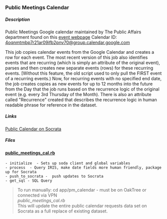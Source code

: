 ### Public Meetings Calendar
##### Description 
Public Meetings Google calendar maintained by The Public Affairs department found on this [event webpage](http://www.raleighnc.gov/home/content/ITechWebServices/Articles/Calendar.html)
Calendar ID: 4oqnmtmbp7r21ar09ifb2pnv70@group.calendar.google.com

This job copies calendar events from the Google Calendar and creates a row for each event. The most recent version of this job also identifies events that are recurring (which is simply an attribute of the original event), parses and then creates new separate events (rows) for these recurring events. [Without this feature, the old script used to only pull the FIRST event of a recurring events.) Now, for recurring events with no specified end date, the job creates copies as new events for up to 12 months into the future from the Day that the job runs based on the recurrence logic of the original event (e.g. every 3rd Thursday of the Month). There is also an attribute called "Recurrence" created that describes the recurrence logic in human readable phrase for reference in the dataset.

##### Links  
 [Public Calendar on Socrata](https://data.raleighnc.gov/d/snpm-8ugp)
##### Files  
#### [public_meetings_cal.rb](public_meetings_cal.rb)

    - initialize  - Sets up soda client and global variables
    - process  - Query IRIS, make date fields more human friendly, package up for Socrata
    - push_to_socrata -  push updates to Socrata
    - get_sql - SQL Query

 
>To run manually: cd app/pm_calendar  - must be on OakTree or connected via VPN  
 _public_meetings_cal.rb_  
This will update the entire public calendar requests data set on Socrata as a full replace of existing dataset.
